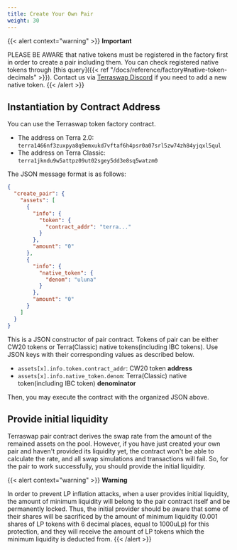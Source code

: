 ```yaml
---
title: Create Your Own Pair
weight: 30
---
```


{{< alert context="warning" >}}
**Important**

PLEASE BE AWARE that native tokens must be registered in the factory first in order to create a pair including them. You can check registered native tokens through [this query]({{< ref "/docs/reference/factory#native-token-decimals" >}}). Contact us via [Terraswap Discord](https://discord.gg/XERFR8dCWv) if you need to add a new native token.
{{< /alert >}}

## Instantiation by Contract Address

You can use the Terraswap token factory contract.
- The address on Terra 2.0: `terra1466nf3zuxpya8q9emxukd7vftaf6h4psr0a07srl5zw74zh84yjqxl5qul`
- The address on Terra Classic: `terra1jkndu9w5attpz09ut02sgey5dd3e8sq5watzm0`

The JSON message format is as follows:

```json
{
  "create_pair": {
    "assets": [
      {
        "info": {
          "token": {
            "contract_addr": "terra..."
          }
        },
        "amount": "0"
      },
      {
        "info": {
          "native_token": {
            "denom": "uluna"
          }
        },
        "amount": "0"
      }
    ]
  }
}
```

This is a JSON constructor of pair contract. Tokens of pair can be either CW20 tokens or Terra(Classic) native tokens(including IBC tokens). Use JSON keys with their corresponding values as described below.
- `assets[x].info.token.contract_addr`: CW20 token **address**
- `assets[x].info.native_token.denom`: Terra(Classic) native token(including IBC token) **denominator**

Then, you may execute the contract with the organized JSON above.

## Provide initial liquidity

Terraswap pair contract derives the swap rate from the amount of the remained assets on the pool. However, if you have just created your own pair and haven't provided its liquidity yet, the contract won't be able to calculate the rate, and all swap simulations and transactions will fail. So, for the pair to work successfully, you should provide the initial liquidity.

{{< alert context="warning" >}}
**Warning**

In order to prevent LP inflation attacks, when a user provides initial liquidity, the amount of minimum liquidity will belong to the pair contract itself and be permanently locked. Thus, the initial provider should be aware that some of their shares will be sacrificed by the amount of minimum liquidity (0.001 shares of LP tokens with 6 decimal places, equal to 1000uLp) for this protection, and they will receive the amount of LP tokens which the minimum liquidity is deducted from.
{{< /alert >}}
